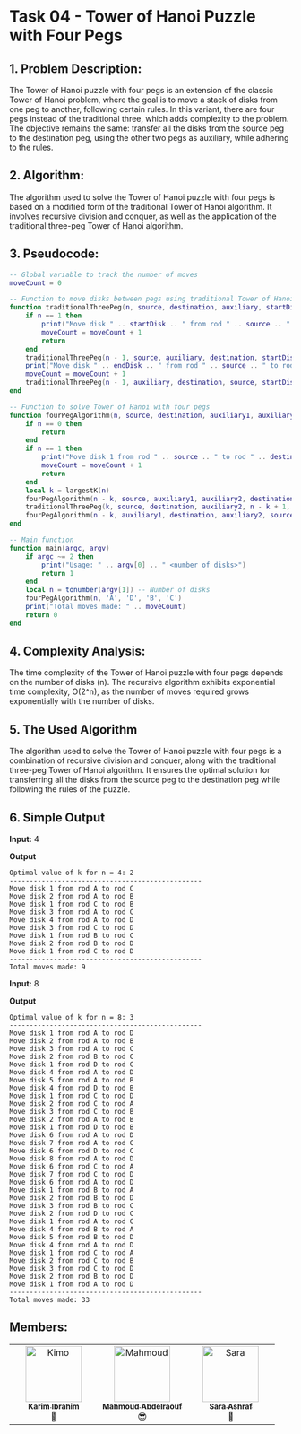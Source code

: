 # Task 04 - Tower of Hanoi Puzzle with Four Pegs

## 1. Problem Description:

The Tower of Hanoi puzzle with four pegs is an extension of the classic Tower of Hanoi problem, where the goal is to move a stack of disks from one peg to another, following certain rules. In this variant, there are four pegs instead of the traditional three, which adds complexity to the problem. The objective remains the same: transfer all the disks from the source peg to the destination peg, using the other two pegs as auxiliary, while adhering to the rules.

## 2. Algorithm:

The algorithm used to solve the Tower of Hanoi puzzle with four pegs is based on a modified form of the traditional Tower of Hanoi algorithm. It involves recursive division and conquer, as well as the application of the traditional three-peg Tower of Hanoi algorithm.

## 3. Pseudocode:

```lua
-- Global variable to track the number of moves
moveCount = 0

-- Function to move disks between pegs using traditional Tower of Hanoi algorithm
function traditionalThreePeg(n, source, destination, auxiliary, startDisk, endDisk)
    if n == 1 then
        print("Move disk " .. startDisk .. " from rod " .. source .. " to rod " .. destination)
        moveCount = moveCount + 1
        return
    end
    traditionalThreePeg(n - 1, source, auxiliary, destination, startDisk, endDisk - 1)
    print("Move disk " .. endDisk .. " from rod " .. source .. " to rod " .. destination)
    moveCount = moveCount + 1
    traditionalThreePeg(n - 1, auxiliary, destination, source, startDisk, endDisk - 1)
end

-- Function to solve Tower of Hanoi with four pegs
function fourPegAlgorithm(n, source, destination, auxiliary1, auxiliary2)
    if n == 0 then
        return
    end
    if n == 1 then
        print("Move disk 1 from rod " .. source .. " to rod " .. destination)
        moveCount = moveCount + 1
        return
    end
    local k = largestK(n)
    fourPegAlgorithm(n - k, source, auxiliary1, auxiliary2, destination)
    traditionalThreePeg(k, source, destination, auxiliary2, n - k + 1, n)
    fourPegAlgorithm(n - k, auxiliary1, destination, auxiliary2, source)
end

-- Main function
function main(argc, argv)
    if argc ~= 2 then
        print("Usage: " .. argv[0] .. " <number of disks>")
        return 1
    end
    local n = tonumber(argv[1]) -- Number of disks
    fourPegAlgorithm(n, 'A', 'D', 'B', 'C')
    print("Total moves made: " .. moveCount)
    return 0
end
```

## 4. Complexity Analysis:

The time complexity of the Tower of Hanoi puzzle with four pegs depends on the number of disks (n). The recursive algorithm exhibits exponential time complexity, O(2^n), as the number of moves required grows exponentially with the number of disks.

## 5. The Used Algorithm

The algorithm used to solve the Tower of Hanoi puzzle with four pegs is a combination of recursive division and conquer, along with the traditional three-peg Tower of Hanoi algorithm. It ensures the optimal solution for transferring all the disks from the source peg to the destination peg while following the rules of the puzzle.

## 6. Simple Output
**Input:** 4

**Output**
```
Optimal value of k for n = 4: 2
------------------------------------------------
Move disk 1 from rod A to rod C
Move disk 2 from rod A to rod B
Move disk 1 from rod C to rod B
Move disk 3 from rod A to rod C
Move disk 4 from rod A to rod D
Move disk 3 from rod C to rod D
Move disk 1 from rod B to rod C
Move disk 2 from rod B to rod D
Move disk 1 from rod C to rod D
------------------------------------------------
Total moves made: 9
```

**Input:** 8

**Output**
```
Optimal value of k for n = 8: 3
------------------------------------------------
Move disk 1 from rod A to rod D
Move disk 2 from rod A to rod B
Move disk 3 from rod A to rod C
Move disk 2 from rod B to rod C
Move disk 1 from rod D to rod C
Move disk 4 from rod A to rod D
Move disk 5 from rod A to rod B
Move disk 4 from rod D to rod B
Move disk 1 from rod C to rod D
Move disk 2 from rod C to rod A
Move disk 3 from rod C to rod B
Move disk 2 from rod A to rod B
Move disk 1 from rod D to rod B
Move disk 6 from rod A to rod D
Move disk 7 from rod A to rod C
Move disk 6 from rod D to rod C
Move disk 8 from rod A to rod D
Move disk 6 from rod C to rod A
Move disk 7 from rod C to rod D
Move disk 6 from rod A to rod D
Move disk 1 from rod B to rod A
Move disk 2 from rod B to rod D
Move disk 3 from rod B to rod C
Move disk 2 from rod D to rod C
Move disk 1 from rod A to rod C
Move disk 4 from rod B to rod A
Move disk 5 from rod B to rod D
Move disk 4 from rod A to rod D
Move disk 1 from rod C to rod A
Move disk 2 from rod C to rod B
Move disk 3 from rod C to rod D
Move disk 2 from rod B to rod D
Move disk 1 from rod A to rod D
------------------------------------------------
Total moves made: 33
```

## Members:
<table>
  <tbody>
    <tr>
      <td align="center" valign="top" width="33.33%"><a href="https://github.com/Karim-308"><img src="https://github.com/Karim-308.png" width="100px;" alt="Kimo"/><br /><sub><b>Karim Ibrahim</b></sub></a><br />🫡</td>
      <td align="center" valign="top" width="33.33%"><a href="https://github.com/Mahmoud-Abdelraouf"><img src="https://github.com/Mahmoud-Abdelraouf.png" width="100px;" alt="Mahmoud"/><br /><sub><b>Mahmoud Abdelraouf</b></sub></a><br />😎</td>
      <td align="center" valign="top" width="33.33%"><a href="https://github.com/Saraashrf"><img src="https://github.com/Saraashrf.png" width="100px;" alt="Sara"/><br /><sub><b>Sara Ashraf</b></sub></a><br />🌟</td>
    </tr>
  </tbody>
</table>
